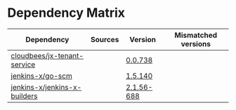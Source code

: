 # Dependency Matrix

Dependency | Sources | Version | Mismatched versions
---------- | ------- | ------- | -------------------
[cloudbees/jx-tenant-service](https://github.com/cloudbees/jx-tenant-service) |  | [0.0.738](https://github.com/cloudbees/jx-tenant-service/releases/tag/v0.0.738) | 
[jenkins-x/go-scm](https://github.com/jenkins-x/go-scm) |  | [1.5.140]() | 
[jenkins-x/jenkins-x-builders](https://github.com/jenkins-x/jenkins-x-builders) |  | [2.1.56-688]() | 
